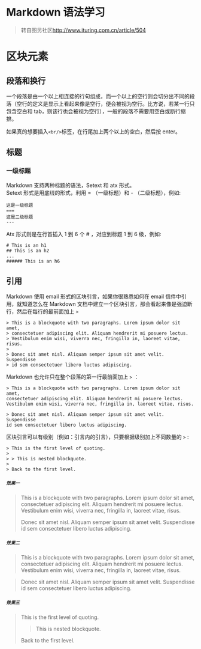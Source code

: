 Markdown 语法学习
===

> 转自图另社区<http://www.ituring.com.cn/article/504>  

# 区块元素

## 段落和换行

一个段落是由一个以上相连接的行句组成，而一个以上的空行则会切分出不同的段落（空行的定义是显示上看起来像是空行，便会被视为空行。比方说，若某一行只包含空白和 tab，则该行也会被视为空行），一般的段落不需要用空白或断行缩排。  

如果真的想要插入`<br/>`标签，在行尾加上两个以上的空白，然后按 enter。

## 标题

### 一级标题

Markdown 支持两种标题的语法，Setext 和 atx 形式。  
Setext 形式是用底线的形式，利用 = （一级标题）和 - （二级标题），例如:  

```
这是一级标题  
===  
这是二级标题  
---  
```

Atx 形式则是在行首插入 1 到 6 个 # ，对应到标题 1 到 6 级，例如:  
```
# This is an h1
## This is an h2
...
###### This is an h6
```
## 引用
Markdown 使用 email 形式的区块引言，如果你很熟悉如何在 email 信件中引用，就知道怎么在 Markdown 文档中建立一个区块引言，那会看起来像是强迫断行，然后在每行的最前面加上 `>`  
```
> This is a blockquote with two paragraphs. Lorem ipsum dolor sit amet,  
> consectetuer adipiscing elit. Aliquam hendrerit mi posuere lectus.  
> Vestibulum enim wisi, viverra nec, fringilla in, laoreet vitae, risus.  
>  
> Donec sit amet nisl. Aliquam semper ipsum sit amet velit. Suspendisse  
> id sem consectetuer libero luctus adipiscing.
```

Markdown 也允许只在整个段落的第一行最前面加上 `>` ：
```
> This is a blockquote with two paragraphs. Lorem ipsum dolor sit amet,
consectetuer adipiscing elit. Aliquam hendrerit mi posuere lectus.
Vestibulum enim wisi, viverra nec, fringilla in, laoreet vitae, risus.

> Donec sit amet nisl. Aliquam semper ipsum sit amet velit. Suspendisse
id sem consectetuer libero luctus adipiscing.
```
区块引言可以有级别（例如：引言内的引言），只要根据级别加上不同数量的 `>` : 
```
> This is the first level of quoting.  
>
> > This is nested blockquote.  
>  
> Back to the first level.  
```
##### `效果一`

> This is a blockquote with two paragraphs. Lorem ipsum dolor sit amet,  
> consectetuer adipiscing elit. Aliquam hendrerit mi posuere lectus.  
> Vestibulum enim wisi, viverra nec, fringilla in, laoreet vitae, risus.  
>  
> Donec sit amet nisl. Aliquam semper ipsum sit amet velit. Suspendisse  
> id sem consectetuer libero luctus adipiscing.  

##### `效果二`  

> This is a blockquote with two paragraphs. Lorem ipsum dolor sit amet,
consectetuer adipiscing elit. Aliquam hendrerit mi posuere lectus.
Vestibulum enim wisi, viverra nec, fringilla in, laoreet vitae, risus.

> Donec sit amet nisl. Aliquam semper ipsum sit amet velit. Suspendisse
id sem consectetuer libero luctus adipiscing.

##### `效果三`

> This is the first level of quoting.  
>
> > This is nested blockquote.  
>  
> Back to the first level. 